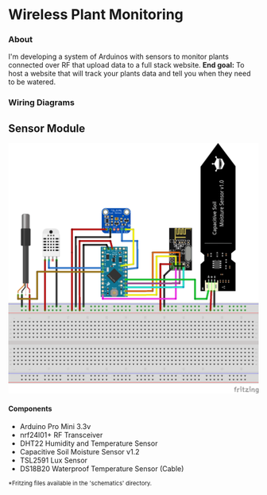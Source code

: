 # Wireless Plant Monitoring
### About
I'm developing a system of Arduinos with sensors to monitor plants connected over RF that upload data to a full stack website.
**End goal:** To host a website that will track your plants data and tell you when they need to be watered.

### Wiring Diagrams
## Sensor Module
![Fritzing Breadboard Wiring Diagram](https://github.com/Matthew-Hubbard/Plant_Monitor_Project/blob/master/schematics/Plant_Monitoring_Project_v1.0_bb.png)

#### Components
- Arduino Pro Mini 3.3v
- nrf24l01+ RF Transceiver
- DHT22 Humidity and Temperature Sensor
- Capacitive Soil Moisture Sensor v1.2
- TSL2591 Lux Sensor
- DS18B20 Waterproof Temperature Sensor (Cable)

<sup>\*Fritzing files available in the 'schematics' directory.</sup>
